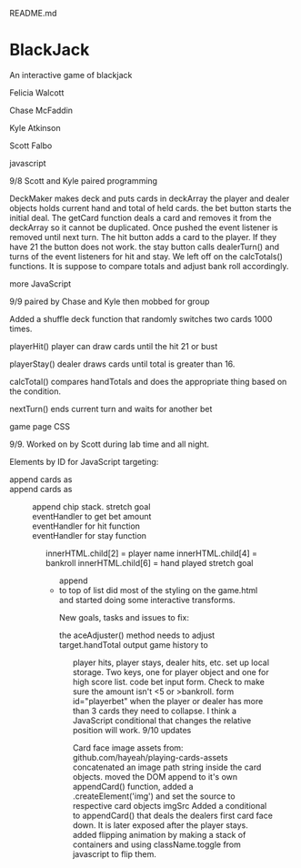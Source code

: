 README.md 
# BlackJack 
An interactive game of blackjack

Felicia Walcott

Chase McFaddin

Kyle Atkinson

Scott Falbo

javascript

9/8 Scott and Kyle paired programming

DeckMaker makes deck and puts cards in deckArray
the player and dealer objects holds current hand and total of held cards.
the bet button starts the initial deal. The getCard function deals a card and removes it from the deckArray so it cannot be duplicated. Once pushed the event listener is removed until next turn.
The hit button adds a card to the player. If they have 21 the button does not work.
the stay button calls dealerTurn() and turns of the event listeners for hit and stay.
We left off on the calcTotals() functions. It is suppose to compare totals and adjust bank roll accordingly.

more JavaScript

9/9 paired by Chase and Kyle then mobbed for group

Added a shuffle deck function that randomly switches two cards 1000 times.

playerHit() player can draw cards until the hit 21 or bust

playerStay() dealer draws cards until total is greater than 16.

calcTotal() compares handTotals and does the appropriate thing based on the condition.

nextTurn() ends current turn and waits for another bet

game page CSS

9/9. Worked on by Scott during lab time and all night.

Elements by ID for JavaScript targeting:

<section id="dealerhand"> append cards as <div>
<section id="playerhand"> append cards as <div>
<figure id="chips"> append chip stack. stretch goal
<form id="playerbet"> eventHandler to get bet amount
<div id="hit"> eventHandler for hit function
<div id="stay"> eventHandler for stay function
<ul id="playerinfo">
innerHTML.child[2] = player name
innerHTML.child[4] = bankroll
innerHTML.child[6] = hand played stretch goal
<ul id="gamehistory"> append <li> to top of list
did most of the styling on the game.html and started doing some interactive transforms.

New goals, tasks and issues to fix:

the aceAdjuster() method needs to adjust target.handTotal
output game history to <ul id="gamehistory">
player hits, player stays, dealer hits, etc.
set up local storage. Two keys, one for player object and one for high score list.
code bet input form. Check to make sure the amount isn't <5 or >bankroll.
form id="playerbet"
when the player or dealer has more than 3 cards they need to collapse. I think a JavaScript conditional that changes the relative position will work.
9/10 updates

Card face image assets from:
github.com/hayeah/playing-cards-assets
concatenated an image path string inside the card objects.
moved the DOM append to it's own appendCard() function, added a .createElement('img') and set the source to respective card objects imgSrc
Added a conditional to appendCard() that deals the dealers first card face down. It is later exposed after the player stays.
added flipping animation by making a stack of containers and using className.toggle from javascript to flip them.
